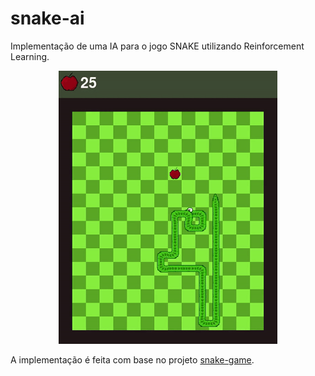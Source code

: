 # snake-ai
Implementação de uma IA para o jogo SNAKE utilizando Reinforcement Learning.

<p align="center">
<img src="assets/gifs/snake.gif" width="350">
</p>

A implementação é feita com base no projeto [snake-game](https://github.com/RafaelMarasca/snake-game).
